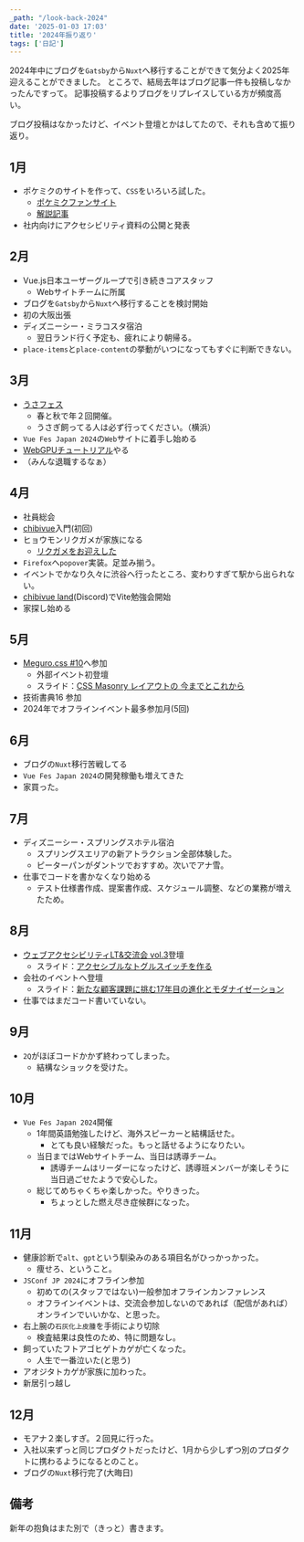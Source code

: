 ```yaml
---
_path: "/look-back-2024"
date: '2025-01-03 17:03'
title: '2024年振り返り'
tags: ['日記']
---
```

2024年中にブログを`Gatsby`から`Nuxt`へ移行することができて気分よく2025年迎えることができました。
ところで、結局去年はブログ記事一件も投稿しなかったんですって。
記事投稿するよりブログをリプレイスしている方が頻度高い。

ブログ投稿はなかったけど、イベント登壇とかはしてたので、それも含めて振り返り。

## 1月
- ポケミクのサイトを作って、`CSS`をいろいろ試した。
  - [ポケミクファンサイト](https://pokemiku-fun-site.pages.dev/)
  - [解説記事](https://totolog34.com/css2023/)
- 社内向けにアクセシビリティ資料の公開と発表

## 2月
- Vue.js日本ユーザーグループで引き続きコアスタッフ
  - Webサイトチームに所属
- ブログを`Gatsby`から`Nuxt`へ移行することを検討開始
- 初の大阪出張
- ディズニーシー・ミラコスタ宿泊
  - 翌日ランド行く予定も、疲れにより朝帰る。
- `place-items`と`place-content`の挙動がいつになってもすぐに判断できない。

## 3月
- [うさフェス](https://usafesta.rabbittail.com/2024spring/)
  - 春と秋で年２回開催。
  - うさぎ飼ってる人は必ず行ってください。（横浜）
- `Vue Fes Japan 2024`の`Web`サイトに着手し始める
- [WebGPUチュートリアル](https://codelabs.developers.google.com/your-first-webgpu-app?hl=ja)やる
- （みんな退職するなぁ）

## 4月
- 社員総会
- [chibivue](https://book.chibivue.land/)入門(初回)
- ヒョウモンリクガメが家族になる
  - [リクガメをお迎えした](https://sizu.me/totocalcio/posts/w1ik5f7r8zum)
- `Firefox`へ`popover`実装。足並み揃う。
- イベントでかなり久々に渋谷へ行ったところ、変わりすぎて駅から出られない。
- [chibivue land](https://github.com/chibivue-land)(Discord)でVite勉強会開始
- 家探し始める

## 5月
- [Meguro.css #10](https://megurocss.connpass.com/event/316265/)へ参加
  - 外部イベント初登壇
  - スライド：[CSS Masonry レイアウトの 今までとこれから](https://speakerdeck.com/totocalcio/masonry-reiautono-jin-madetokorekara)
- 技術書典16 参加
- 2024年でオフラインイベント最多参加月(5回)

## 6月
- ブログの`Nuxt`移行苦戦してる
- `Vue Fes Japan 2024`の開発稼働も増えてきた
- 家買った。

## 7月
- ディズニーシー・スプリングスホテル宿泊
  - スプリングスエリアの新アトラクション全部体験した。
  - ピーターパンがダントツでおすすめ。次いでアナ雪。
- 仕事でコードを書かなくなり始める
  - テスト仕様書作成、提案書作成、スケジュール調整、などの業務が増えたため。

## 8月
- [ウェブアクセシビリティLT&交流会 vol.3](https://a11y-discord.connpass.com/event/326526/)登壇
  - スライド：[アクセシブルなトグルスイッチを作る](https://totocalcio-slidev.netlify.app/1)
- 会社のイベントへ登壇
  - スライド：[新たな顧客課題に挑む17年目の進化とモダナイゼーション](https://speakerdeck.com/rakus_dev/rakustechcon2024-haihaimail)
- 仕事ではまだコード書いていない。

## 9月
- `2Q`がほぼコードかかず終わってしまった。
  - 結構なショックを受けた。

## 10月
- `Vue Fes Japan 2024`開催
  - 1年間英語勉強したけど、海外スピーカーと結構話せた。
    - とても良い経験だった。もっと話せるようになりたい。
  - 当日まではWebサイトチーム、当日は誘導チーム。
    - 誘導チームはリーダーになったけど、誘導班メンバーが楽しそうに当日過ごせたようで安心した。
  - 総じてめちゃくちゃ楽しかった。やりきった。
    - ちょっとした燃え尽き症候群になった。

## 11月
- 健康診断で`alt`、`gpt`という馴染みのある項目名がひっかっかった。
  - 痩せろ、ということ。
- `JSConf JP 2024`にオフライン参加
  - 初めての(スタッフではない)一般参加オフラインカンファレンス
  - オフラインイベントは、交流会参加しないのであれば（配信があれば）オンラインでいいかな、と思った。
- 右上腕の`石灰化上皮腫`を手術により切除
  - 検査結果は良性のため、特に問題なし。
- 飼っていたフトアゴヒゲトカゲが亡くなった。
  - 人生で一番泣いた(と思う)
- アオジタトカゲが家族に加わった。
- 新居引っ越し

## 12月
- モアナ２楽しすぎ。２回見に行った。
- 入社以来ずっと同じプロダクトだったけど、1月から少しずつ別のプロダクトに携わるようになるとのこと。
- ブログの`Nuxt`移行完了(大晦日)

## 備考
新年の抱負はまた別で（きっと）書きます。
